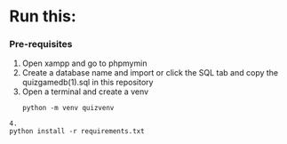 # Run this:

### Pre-requisites
1. Open xampp and go to phpmymin
2. Create a database name and import or click the SQL tab and copy the quizgamedb(1).sql in this repository
3. Open a terminal and create a venv
   ```
   python -m venv quizvenv

   ```
```
4. 
python install -r requirements.txt

```
